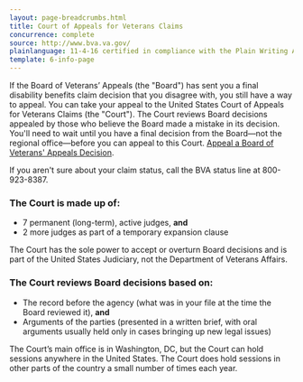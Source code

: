 ```yaml
---
layout: page-breadcrumbs.html
title: Court of Appeals for Veterans Claims
concurrence: complete
source: http://www.bva.va.gov/
plainlanguage: 11-4-16 certified in compliance with the Plain Writing Act
template: 6-info-page
---
```


If the Board of Veterans’ Appeals (the "Board") has sent you a final disability benefits claim decision that you disagree with, you still have a way to appeal. You can take your appeal to the United States Court of Appeals for Veterans Claims (the "Court"). The Court reviews Board decisions appealed by those who believe the Board made a mistake in its decision. You'll need to wait until you have a final decision from the Board—not the regional office—before you can appeal to this Court. [Appeal a Board of Veterans' Appeals Decision](https://www.uscourts.cavc.gov/index.php). 

If you aren't sure about your claim status, call the BVA status line at <span class="tel">800-923-8387</span>.

<div class="call-out" markdown="0">

### The Court is made up of:
  - 7 permanent (long-term), active judges, **and**
  - 2 more judges as part of a temporary expansion clause

The Court has the sole power to accept or overturn Board decisions and is part of the United States Judiciary, not the Department of Veterans Affairs.

### The Court reviews Board decisions based on:
  - The record before the agency (what was in your file at the time the Board reviewed it), **and**
  - Arguments of the parties (presented in a written brief, with oral arguments usually held only in cases bringing up new legal issues)
</div>

The Court’s main office is in Washington, DC, but the Court can hold sessions anywhere in the United States. The Court does hold sessions in other parts of the country a small number of times each year.


